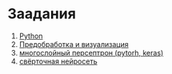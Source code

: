 # Заадания
1. [Python](https://github.com/ivtipm/ML/blob/main/tasks/task1.md)
2. [Предобработка и визуализация](https://github.com/ivtipm/ML/blob/main/tasks/task2.md)
3. [многослойный персептрон (pytorh, keras)](task3.md)
4. [свёрточная нейросеть](task4-cnn.md)
